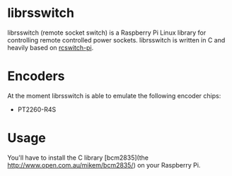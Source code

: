 librsswitch
===========
librsswitch (remote socket switch) is a Raspberry Pi Linux library for controlling remote controlled power sockets.
librsswitch is written in C and heavily based on [rcswitch-pi](https://github.com/r10r/rcswitch-pi).

Encoders
===========
At the moment librsswitch is able to emulate the following encoder chips:

- PT2260-R4S

Usage
===========
You'll have to install the C library [bcm2835](the http://www.open.com.au/mikem/bcm2835/) on your Raspberry Pi.
